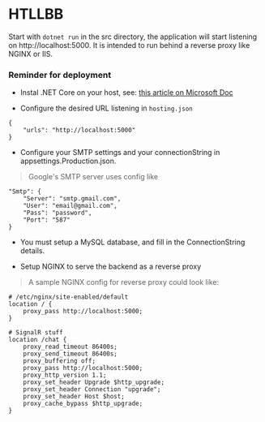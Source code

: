 # HTLLBB


Start with `dotnet run` in the src directory, the application will start listening on http://localhost:5000. It is intended to run behind a reverse proxy like NGINX or IIS.

### Reminder for deployment

- Instal .NET Core on your host, see: [this article on Microsoft Doc](https://docs.microsoft.com/en-us/dotnet/core/linux-prerequisites?tabs=netcore2x)

- Configure the desired URL listening in `hosting.json`
```
{
    "urls": "http://localhost:5000"
}
```

- Configure your SMTP settings and your connectionString in appsettings.Production.json.

>Google's SMTP server uses config like

```
"Smtp": {
	"Server": "smtp.gmail.com",
	"User": "email@gmail.com",
	"Pass": "password",
	"Port": "587"
}
```

- You must setup a MySQL database, and fill in the ConnectionString details.

- Setup NGINX to serve the backend as a reverse proxy

>A sample NGINX config for reverse proxy could look like:

```
# /etc/nginx/site-enabled/default
location / {
	proxy_pass http://localhost:5000;
}

# SignalR stuff
location /chat {
    proxy_read_timeout 86400s;
    proxy_send_timeout 86400s;
    proxy_buffering off;
    proxy_pass http://localhost:5000;
    proxy_http_version 1.1;
    proxy_set_header Upgrade $http_upgrade;
    proxy_set_header Connection "upgrade";
    proxy_set_header Host $host;
    proxy_cache_bypass $http_upgrade;
}  
```
